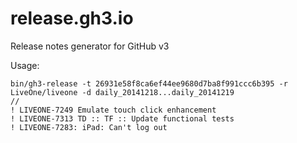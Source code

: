 release.gh3.io
==============

Release notes generator for GitHub v3

Usage: 
```
bin/gh3-release -t 26931e58f8ca6ef44ee9680d7ba8f991ccc6b395 -r LiveOne/liveone -d daily_20141218...daily_20141219
//
! LIVEONE-7249 Emulate touch click enhancement
! LIVEONE-7313 TD :: TF :: Update functional tests
! LIVEONE-7283: iPad: Can't log out
